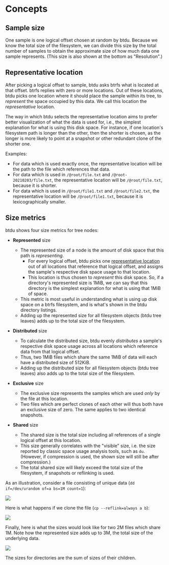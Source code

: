 Concepts
========

Sample size
-----------

One sample is one logical offset chosen at random by btdu. Because we know the total size of the filesystem, we can divide this size by the total number of samples to obtain the approximate size of how much data one sample represents. (This size is also shown at the bottom as "Resolution".)

Representative location
-----------------------

After picking a logical offset to sample, btdu asks btrfs what is located at that offset. btrfs replies with zero or more locations.
Out of these locations, btdu picks one location where it should place the sample within its tree, to *represent* the space occupied by this data. We call this location the *representative* location.

The way in which btdu selects the representative location aims to prefer better visualization of what the data is used for, i.e., the simplest explanation for what is using this disk space. For instance, if one location's filesystem path is longer than the other, then the shorter is chosen, as the longer is more likely to point at a snapshot or other redundant clone of the shorter one.

Examples:

- For data which is used exactly once, the representative location will be the path to the file which references that data.
- For data which is used in `/@root/file.txt` and `/@root-20210203/file.txt`, the representative location will be `/@root/file.txt`, because it is shorter.
- For data which is used in `/@root/file1.txt` and `/@root/file2.txt`, the representative location will be `/@root/file1.txt`, because it is lexicographically smaller.

Size metrics
------------

btdu shows four size metrics for tree nodes:

- **Represented** size
  - The represented size of a node is the amount of disk space that this path is *representing*.
    - For every logical offset, btdu picks one [representative location](#representative-location) out of all locations that reference that logical offset, and assigns the sample's respective disk space usage to that location. 
    - This location is thus chosen to *represent* this disk space. So, if a directory's represented size is 1MiB, we can say that this directory is the simplest explanation for what is using that 1MiB of space.
  - This metric is most useful in understanding what is using up disk space on a btrfs filesystem, and is what's shown in the btdu directory listings.
  - Adding up the represented size for all filesystem objects (btdu tree leaves) adds up to the total size of the filesystem.

- **Distributed** size
  - To calculate the distributed size, btdu evenly *distributes* a sample's respective disk space usage across all locations which reference data from that logical offset.
  - Thus, two 1MiB files which share the same 1MiB of data will each have a distributed size of 512KiB.
  - Adding up the distributed size for all filesystem objects (btdu tree leaves) also adds up to the total size of the filesystem.

- **Exclusive** size
  - The exclusive size represents the samples which are used *only* by the file at this location.
  - Two files which are perfect clones of each other will thus both have an exclusive size of zero. The same applies to two identical snapshots.

- **Shared** size
  - The shared size is the total size including all references of a single logical offset at this location.
  - This size generally correlates with the "visible" size, i.e. the size reported by classic space usage analysis tools, such as `du`. (However, if compression is used, the shown size will still be after compression.)
  - The total shared size will likely exceed the total size of the filesystem, if snapshots or reflinking is used.

As an illustration, consider a file consisting of unique data (`dd if=/dev/urandom of=a bs=1M count=1`):

![](https://raw.githubusercontent.com/gist/CyberShadow/6b6ecfde854ec7d991f8774bc35bbce5/raw/2246dafb074b466c89f9cf3f7a62cd88a44b74e4/single.svg)

Here is what happens if we clone the file (`cp --reflink=always a b`):

![](https://raw.githubusercontent.com/gist/CyberShadow/6b6ecfde854ec7d991f8774bc35bbce5/raw/2246dafb074b466c89f9cf3f7a62cd88a44b74e4/clone.svg)

Finally, here is what the sizes would look like for two 2M files which share 1M. Note how the represented size adds up to 3M, the total size of the underlying data.

![](https://raw.githubusercontent.com/gist/CyberShadow/6b6ecfde854ec7d991f8774bc35bbce5/raw/2246dafb074b466c89f9cf3f7a62cd88a44b74e4/overlap.svg)

The sizes for directories are the sum of sizes of their children.

